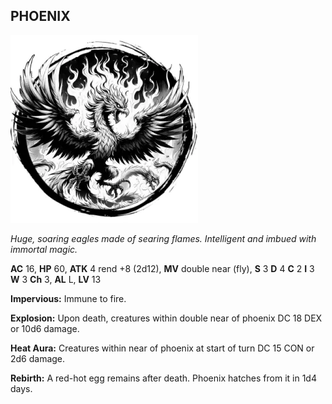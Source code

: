 ## PHOENIX

![](images/phoenix.webp)

_Huge, soaring eagles made of searing flames. Intelligent and imbued with immortal magic._

**AC** 16, **HP** 60, **ATK** 4 rend +8 (2d12), **MV** double near (fly), **S** 3 **D** 4 **C** 2 **I** 3 **W** 3 **Ch** 3, **AL** L, **LV** 13

**Impervious:** Immune to fire.

**Explosion:** Upon death, creatures within double near of phoenix DC 18 DEX or 10d6 damage.

**Heat Aura:** Creatures within near of phoenix at start of turn DC 15 CON or 2d6 damage.

**Rebirth:** A red-hot egg remains after death. Phoenix hatches from it in 1d4 days.

